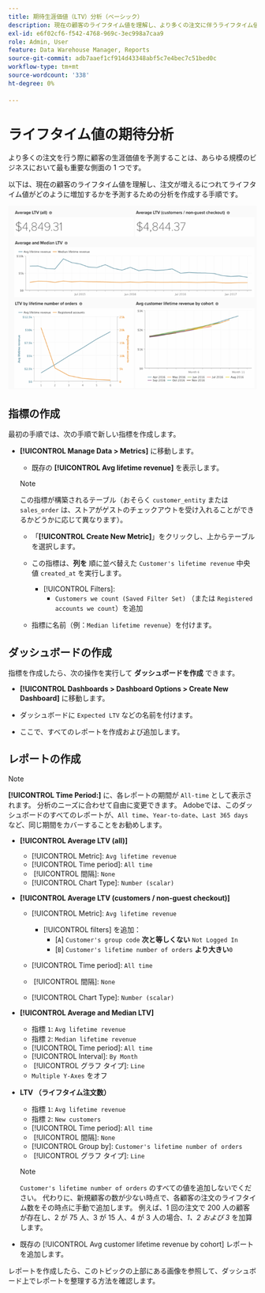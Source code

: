 ```yaml
---
title: 期待生涯価値（LTV）分析（ベーシック）
description: 現在の顧客のライフタイム値を理解し、より多くの注文に伴うライフタイム値の増大方法を予測するための分析を作成する方法を説明します。
exl-id: e6f02cf6-f542-4768-969c-3ec998a7caa9
role: Admin, User
feature: Data Warehouse Manager, Reports
source-git-commit: adb7aaef1cf914d43348abf5c7e4bec7c51bed0c
workflow-type: tm+mt
source-wordcount: '338'
ht-degree: 0%

---
```


# ライフタイム値の期待分析

より多くの注文を行う際に顧客の生涯価値を予測することは、あらゆる規模のビジネスにおいて最も重要な側面の 1 つです。

以下は、現在の顧客のライフタイム値を理解し、注文が増えるにつれてライフタイム値がどのように増加するかを予測するための分析を作成する手順です。

![ 期待されるライフタイム値 ](../../assets/expected_ltv_720.png)

## 指標の作成

最初の手順では、次の手順で新しい指標を作成します。
* **[!UICONTROL Manage Data > Metrics]** に移動します。
   * 既存の **[!UICONTROL Avg lifetime revenue]** を表示します。

  >[!NOTE]
  >
  >この指標が構築されるテーブル（おそらく `customer_entity` または `sales_order` は、ストアがゲストのチェックアウトを受け入れることができるかどうかに応じて異なります）。

   * 「**[!UICONTROL Create New Metric]**」をクリックし、上からテーブルを選択します。
   * この指標は、**列を** 順に並べ替えた `Customer's lifetime revenue` 中央値 `created_at` を実行します。
      * [!UICONTROL Filters]:
         * `Customers we count (Saved Filter Set)` （または `Registered accounts we count`）を追加

   * 指標に名前（例：`Median lifetime revenue`）を付けます。

## ダッシュボードの作成

指標を作成したら、次の操作を実行して **ダッシュボードを作成** できます。
* **[!UICONTROL Dashboards > Dashboard Options > Create New Dashboard]** に移動します。
* ダッシュボードに `Expected LTV` などの名前を付けます。

* ここで、すべてのレポートを作成および追加します。

## レポートの作成

>[!NOTE]
>
>**[!UICONTROL Time Period:]** に、各レポートの期間が `All-time` として表示されます。 分析のニーズに合わせて自由に変更できます。 Adobeでは、このダッシュボードのすべてのレポートが、`All time`、`Year-to-date`、`Last 365 days` など、同じ期間をカバーすることをお勧めします。

* **[!UICONTROL Average LTV (all)]**
   * [!UICONTROL Metric]: `Avg lifetime revenue`
   * [!UICONTROL Time period]: `All time`
   * &#x200B;
     [!UICONTROL 間隔]: `None`
   * [!UICONTROL Chart Type]: `Number (scalar)`

* **[!UICONTROL Average LTV (customers / non-guest checkout)]**
   * [!UICONTROL Metric]: `Avg lifetime revenue`
      * [!UICONTROL filters] を追加：
         * [`A`] `Customer's group code` **次と等しくない** `Not Logged In`
         * [`B`] `Customer's lifetime number of orders` **より大きい**`0`

   * [!UICONTROL Time period]: `All time`
   * &#x200B;
     [!UICONTROL 間隔]: `None`
   * [!UICONTROL Chart Type]: `Number (scalar)`

* **[!UICONTROL Average and Median LTV]**
   * 指標 `1`: `Avg lifetime revenue`
   * 指標 `2`: `Median lifetime revenue`
   * [!UICONTROL Time period]: `All time`
   * [!UICONTROL Interval]: `By Month`
   * &#x200B;
     [!UICONTROL グラフ タイプ]: `Line`
   * `Multiple Y-Axes` をオフ

* **LTV （ライフタイム注文数）**
   * 指標 `1`: `Avg lifetime revenue`
   * 指標 `2`: `New customers`
   * [!UICONTROL Time period]: `All time`
   * &#x200B;
     [!UICONTROL 間隔]: `None`
   * [!UICONTROL Group by]: `Customer's lifetime number of orders`
   * &#x200B;
     [!UICONTROL グラフ タイプ]: `Line`

  >[!NOTE]
  >
  >`Customer's lifetime number of orders` のすべての値を追加しないでください。 代わりに、新規顧客の数が少ない時点で、各顧客の注文のライフタイム数をその時点に手動で追加します。 例えば、1 回の注文で 200 人の顧客が存在し、2 が 75 人、3 が 15 人、4 が 3 人の場合、*1、2 および 3* を加算します。

* 既存の [!UICONTROL Avg customer lifetime revenue by cohort] レポートを追加します。

レポートを作成したら、このトピックの上部にある画像を参照して、ダッシュボード上でレポートを整理する方法を確認します。
